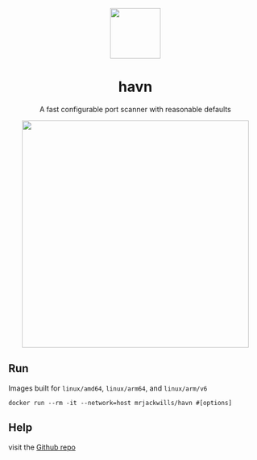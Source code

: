
<p align="center">
	<img src='https://raw.githubusercontent.com/mrjackwills/havn/main/.github/logo.svg' width='100px'/>
	<h1 align="center">havn</h1>
	<div align="center">
		A fast configurable port scanner with reasonable defaults
	</div>
</p>

<p align="center">
	<a href="https://raw.githubusercontent.com/mrjackwills/havn/main/.github/screen.gif" target='_blank' rel='noopener noreferrer'>
		<img src='https://raw.githubusercontent.com/mrjackwills/havn/main/.github/screen.gif' width='450px'/>
	</a>
</p>

## Run

Images built for `linux/amd64`, `linux/arm64`, and `linux/arm/v6`

`docker run --rm -it --network=host mrjackwills/havn #[options]`

## Help

visit the <a href="https://github.com/mrjackwills/havn" target='_blank' rel='noopener noreferrer'>Github repo</a>